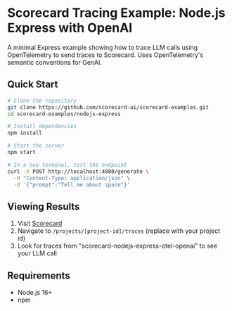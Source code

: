 # Scorecard Tracing Example: Node.js Express with OpenAI

A minimal Express example showing how to trace LLM calls using OpenTelemetry to send traces to Scorecard. Uses OpenTelemetry's semantic conventions for GenAI.

## Quick Start

```bash
# Clone the repository
git clone https://github.com/scorecard-ai/scorecard-examples.git
cd scorecard-examples/nodejs-express

# Install dependencies
npm install

# Start the server
npm start

# In a new terminal, test the endpoint
curl -X POST http://localhost:4080/generate \
  -H "Content-Type: application/json" \
  -d '{"prompt":"Tell me about space"}'
```

## Viewing Results

1. Visit [Scorecard](https://app.getscorecard.ai)
2. Navigate to `/projects/[project-id]/traces` (replace with your project id)
3. Look for traces from "scorecard-nodejs-express-otel-openai" to see your LLM call

## Requirements

- Node.js 16+
- npm
